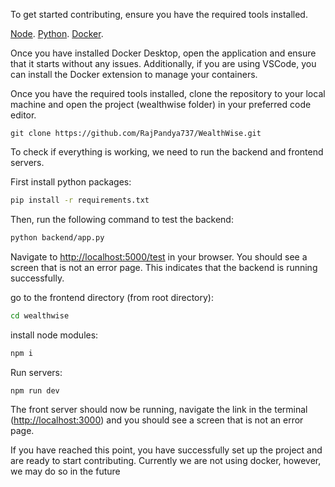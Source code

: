To get started contributing, ensure you have the required tools installed. 

[Node](https://nodejs.org/en/download/).
[Python](https://www.python.org/downloads/).
[Docker](https://www.docker.com/products/docker-desktop).

Once you have installed Docker Desktop, open the application and ensure that it starts without any issues. Additionally, if you are using VSCode, you can install the Docker extension to manage your containers.

Once you have the required tools installed, clone the repository to your local machine and open the project (wealthwise folder) in your preferred code editor.
    
```
git clone https://github.com/RajPandya737/WealthWise.git
```


To check if everything is working, we need to run the backend and frontend servers. 

First install python packages:
```bash
pip install -r requirements.txt
```

Then, run the following command to test the backend:
```bash
python backend/app.py
```

Navigate to [http://localhost:5000/test](http://localhost:8000/) in your browser. You should see a screen that is not an error page. This indicates that the backend is running successfully.

go to the frontend directory (from root directory):
```bash
cd wealthwise
```

install node modules:
```bash
npm i
```
Run servers:
```bash
npm run dev
```
The front server should now be running, navigate the link in the terminal ([http://localhost:3000](http://localhost:3000/)) and you should see a screen that is not an error page.


If you have reached this point, you have successfully set up the project and are ready to start contributing. Currently we are not using docker, however, we may do so in the future
